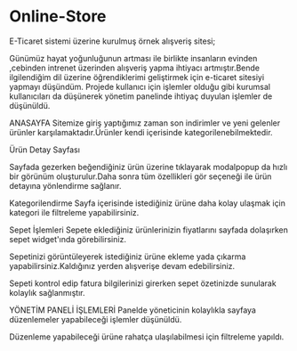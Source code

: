 # Online-Store

E-Ticaret sistemi üzerine kurulmuş örnek alışveriş sitesi;

Günümüz hayat yoğunluğunun artması ile birlikte insanların  evinden ,cebinden intrenet üzerinden alışveriş yapma ihtiyacı artmıştır.Bende ilgilendiğim dil üzerine öğrendiklerimi geliştirmek için e-ticaret sitesiyi yapmayı düşündüm.
Projede kullanıcı için işlemler olduğu gibi kurumsal kullanıcıları da düşünerek yönetim panelinde ihtiyaç duyulan işlemler de düşünüldü.

ANASAYFA
Sitemize giriş yaptığımız zaman son indirimler ve yeni gelenler ürünler karşılamaktadır.Ürünler kendi içerisinde kategorilenebilmektedir.

 


Ürün Detay Sayfası 

Sayfada gezerken beğendiğiniz ürün üzerine tıklayarak modalpopup da hızlı bir görünüm oluşturulur.Daha sonra tüm özellikleri gör seçeneği ile ürün detayına yönlendirme sağlanır.
 

Kategorilendirme
Sayfa içerisinde istediğiniz ürüne daha kolay ulaşmak için kategori ile filtreleme yapabilirsiniz.
 
 

Sepet İşlemleri
Sepete eklediğiniz ürünlerinizin fiyatlarını sayfada dolaşırken sepet widget'ında görebilirsiniz.
 

Sepetinizi görüntüleyerek istediğiniz ürüne ekleme yada çıkarma yapabilirsiniz.Kaldığınız yerden alışverişe devam edebilirsiniz.
 

Sepeti kontrol edip fatura bilgilerinizi girerken sepet özetinizde sunularak kolaylık sağlanmıştır.
 

YÖNETİM PANELİ İŞLEMLERİ 
Panelde yöneticinin kolaylıkla sayfaya düzenlemeler yapabileceği işlemler düşünüldü.
 
 

Düzenleme yapabileceği ürüne rahatça ulaşılabilmesi için filtreleme yapıldı.
 










